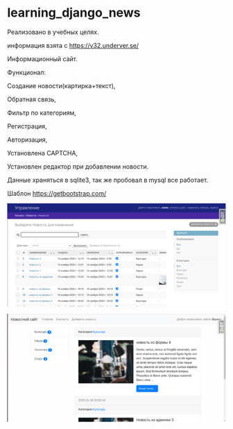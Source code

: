 # learning_django_news

Реализовано в учебных целях.

информация взята с https://v32.underver.se/

Информационный сайт.

Функционал:

 Создание новости(картирка+текст),
 
 Обратная связь,
 
 Фильтр по категориям,
 
 Регистрация,
 
 Авторизация,
 
 Установлена CAPTCHA,
 
 Установлен редактор при добавлении новости.
 
 
 Данные храняться в sqlite3, так же пробовал в mysql все работает.
 
 Шаблон https://getbootstrap.com/
 
 
 ![alt text](mysite/Screenshot/Screenshot1.png )
 
 
 ![alt text](mysite/Screenshot/Screenshot2.png )
 

